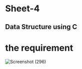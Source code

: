 # Sheet-4
## Data Structure using C

# the requirement

![Screenshot (296)](https://user-images.githubusercontent.com/65695097/121788523-2f2b4b00-cbce-11eb-8099-fad6eee4d55e.png)


